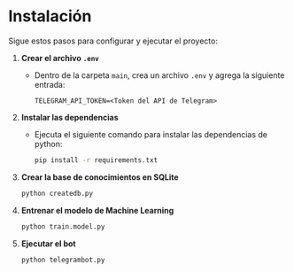 # Instalación

Sigue estos pasos para configurar y ejecutar el proyecto:

1. **Crear el archivo `.env`**
   - Dentro de la carpeta `main`, crea un archivo `.env` y agrega la siguiente entrada:
     ```
     TELEGRAM_API_TOKEN=<Token del API de Telegram>
     ```

2. **Instalar las dependencias**
   - Ejecuta el siguiente comando para instalar las dependencias de python:
     ```bash
     pip install -r requirements.txt
     ```

3. **Crear la base de conocimientos en SQLite**
     ```bash
     python createdb.py
     ```

4. **Entrenar el modelo de Machine Learning**
     ```bash
     python train.model.py
     ```

5. **Ejecutar el bot**
     ```bash
     python telegrambot.py
     ```

